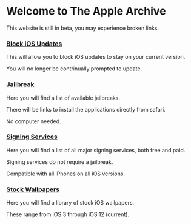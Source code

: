 # Welcome to The Apple Archive
 
This website is still in beta, you may experience broken links.

### [Block iOS Updates](https://theapplearchive.github.io/noupdate)

This will allow you to block iOS updates to stay on your current version.

You will no longer be contrinually prompted to update.

### [Jailbreak](https://theapplearchive.github.io/jailbreak)

Here you will find a list of available jailbreaks.

There will be links to install the applications directly from safari.

No computer needed.

### [Signing Services](https://theapplearchive.github.io/signing)

Here you will find a list of all major signing services, both free and paid. 

Signing services do not require a jailbreak.

Compatible with all iPhones on all iOS versions.

### [Stock Wallpapers](https://theapplearchive.github.io/wallpapers)

Here you will find a library of stock iOS wallpapers.

These range from iOS 3 through iOS 12 (current).





